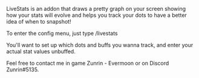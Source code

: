 LiveStats is an addon that draws a pretty graph on your screen showing how your stats will evolve and helps you track your dots to have a better idea of when to snapshot!

To enter the config menu, just type /livestats

You'll want to set up which dots and buffs you wanna track, and enter your actual stat values unbuffed.

Feel free to contact me in game Zunrin - Evermoon or on Discord Zunrin#5135.